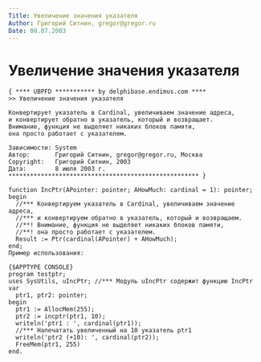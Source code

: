 ```yaml
---
Title: Увеличение значения указателя
Author: Григорий Ситнин, gregor@gregor.ru
Date: 08.07.2003
---
```



Увеличение значения указателя
=============================

    { **** UBPFD *********** by delphibase.endimus.com ****
    >> Увеличение значения указателя
     
    Конвертирует указатель в Cardinal, увеличиваем значение адреса,
    и конвертирует обратно в указатель, который и возвращает.
    Внимание, функция не выделяет никаких блоков памяти,
    она просто работает с указателем.
     
    Зависимости: System
    Автор:       Григорий Ситнин, gregor@gregor.ru, Москва
    Copyright:   Григорий Ситнин, 2003
    Дата:        8 июля 2003 г.
    ***************************************************** }
     
    function IncPtr(APointer: pointer; AHowMuch: cardinal = 1): pointer;
    begin
      //*** Конвертируем указатель в Cardinal, увеличиваем значение адреса,
      //*** и конвертируем обратно в указатель, который и возвращаем.
      //**! Внимание, функция не выделяет никаких блоков памяти,
      //**! она просто работает с указателем.
      Result := Ptr(cardinal(APointer) + AHowMuch);
    end;
    Пример использования: 
     
    {$APPTYPE CONSOLE}
    program testptr;
    uses SysUtils, uIncPtr; //*** Модуль uIncPtr содержит функцию IncPtr
    var
      ptr1, ptr2: pointer;
    begin
      ptr1 := AllocMem(255);
      ptr2 := incptr(ptr1, 10);
      writeln('ptr1 : ', cardinal(ptr1));
      //*** Напечатать увеличенный на 10 указатель ptr1
      writeln('ptr2 (+10): ', cardinal(ptr2));
      FreeMem(ptr1, 255)
    end.

